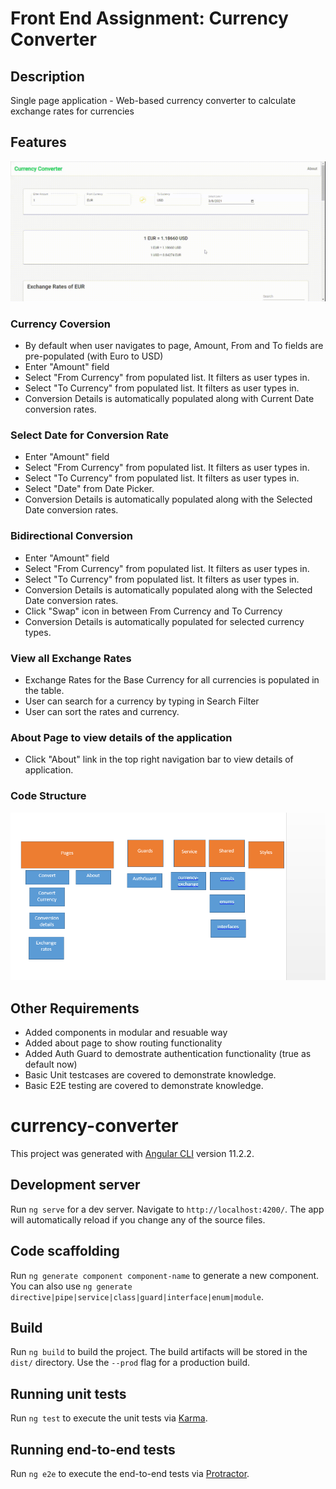 # Front End Assignment: Currency Converter

## Description

Single page application - Web-based currency converter to calculate exchange rates for currencies


## Features

<img src="./src/assets/workflow.gif">

### Currency Coversion ###

- By default when user navigates to page, Amount, From and To fields are pre-populated (with Euro to USD)
- Enter "Amount" field
- Select "From Currency" from populated list. It filters as user types in.
- Select "To Currency" from populated list. It filters as user types in.
- Conversion Details is automatically populated along with Current Date conversion rates.

### Select Date for Conversion Rate ###

- Enter "Amount" field
- Select "From Currency" from populated list. It filters as user types in.
- Select "To Currency" from populated list. It filters as user types in.
- Select "Date" from Date Picker.
- Conversion Details is automatically populated along with the Selected Date conversion rates.

### Bidirectional Conversion  ###

- Enter "Amount" field
- Select "From Currency" from populated list. It filters as user types in.
- Select "To Currency" from populated list. It filters as user types in.
- Conversion Details is automatically populated along with the Selected Date conversion rates.
- Click "Swap" icon in between From Currency and To Currency
- Conversion Details is automatically populated for selected currency types.


### View all Exchange Rates  ###

- Exchange Rates for the Base Currency for all currencies is populated in the table.
- User can search for a currency by typing in Search Filter
- User can sort the rates and currency. 

### About Page to view details of the application  ###

- Click "About" link in the top right navigation bar to view details of application.

### Code Structure ###

<img src="./src/assets/codedesign.png">

## Other Requirements
- Added components in modular and resuable way
- Added about page to show routing functionality
- Added Auth Guard to demostrate authentication functionality (true as default now)
- Basic Unit testcases are covered to demonstrate knowledge.
- Basic E2E testing are covered to demonstrate knowledge.


# currency-converter

This project was generated with [Angular CLI](https://github.com/angular/angular-cli) version 11.2.2.


## Development server

Run `ng serve` for a dev server. Navigate to `http://localhost:4200/`. The app will automatically reload if you change any of the source files.

## Code scaffolding

Run `ng generate component component-name` to generate a new component. You can also use `ng generate directive|pipe|service|class|guard|interface|enum|module`.

## Build

Run `ng build` to build the project. The build artifacts will be stored in the `dist/` directory. Use the `--prod` flag for a production build.

## Running unit tests

Run `ng test` to execute the unit tests via [Karma](https://karma-runner.github.io).

## Running end-to-end tests

Run `ng e2e` to execute the end-to-end tests via [Protractor](http://www.protractortest.org/).

